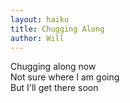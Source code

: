 ```yaml
---
layout: haiku
title: Chugging Along
author: Will
---
```


Chugging along now <br>
Not sure where I am going <br>
But I'll get there soon <br>
